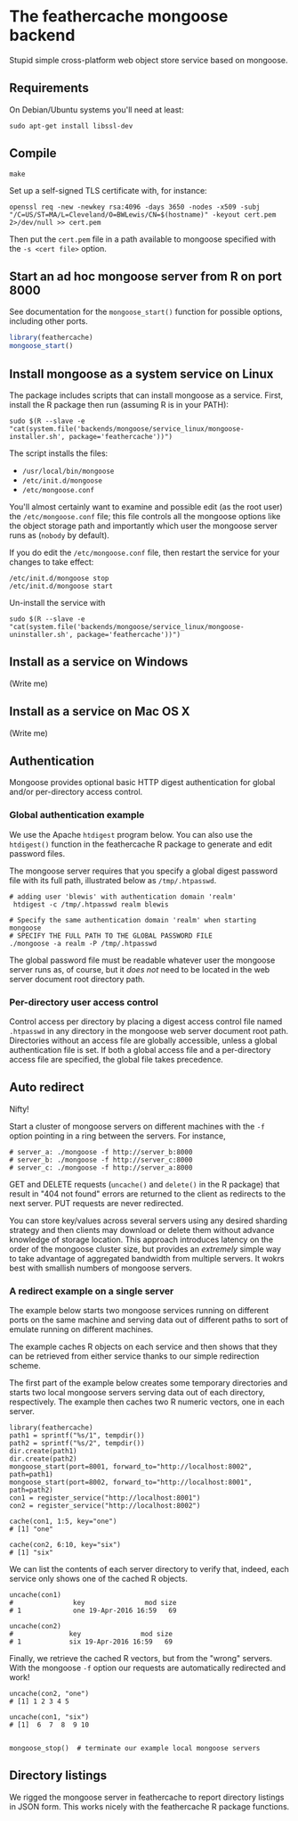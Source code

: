 # The feathercache mongoose backend

Stupid simple cross-platform web object store service based on mongoose.

## Requirements

On Debian/Ubuntu systems you'll need at least:
```
sudo apt-get install libssl-dev
```


## Compile
```
make
```

Set up a self-signed TLS certificate with, for instance:
```
openssl req -new -newkey rsa:4096 -days 3650 -nodes -x509 -subj "/C=US/ST=MA/L=Cleveland/O=BWLewis/CN=$(hostname)" -keyout cert.pem 2>/dev/null >> cert.pem
```
Then put the `cert.pem` file in a path available to mongoose specified with the `-s <cert file>` option.

## Start an ad hoc mongoose server from R on port 8000

See documentation for the `mongoose_start()` function for possible options, including other ports.
```r
library(feathercache)
mongoose_start()
```

## Install mongoose as a system service on Linux

The package includes scripts that can install mongoose as a service. First,
install the R package then run (assuming R is in your PATH):

```
sudo $(R --slave -e "cat(system.file('backends/mongoose/service_linux/mongoose-installer.sh', package='feathercache'))")
```
The script installs the files:

* `/usr/local/bin/mongoose`
* `/etc/init.d/mongoose`
* `/etc/mongoose.conf`

You'll almost certainly want to examine and possible edit (as the root user) the
`/etc/mongoose.conf` file; this file controls all the mongoose options like the
object storage path and importantly which user the mongoose server runs as
(`nobody` by default).

If you do edit the `/etc/mongoose.conf` file, then restart the service for your
changes to take effect:
```
/etc/init.d/mongoose stop
/etc/init.d/mongoose start
```

Un-install the service with
```
sudo $(R --slave -e "cat(system.file('backends/mongoose/service_linux/mongoose-uninstaller.sh', package='feathercache'))")
```

## Install as a service on Windows

(Write me)

## Install as a service on Mac OS X

(Write me)

## Authentication

Mongoose provides optional basic HTTP digest authentication for global and/or
per-directory access control.

### Global authentication example

We use the Apache `htdigest` program below. You can also use the `htdigest()`
function in the feathercache R package to generate and edit password files.

The mongoose server requires that you specify a global digest password file
with its full path, illustrated below as `/tmp/.htpasswd`.
```
# adding user 'blewis' with authentication domain 'realm'
 htdigest -c /tmp/.htpasswd realm blewis

# Specify the same authentication domain 'realm' when starting mongoose
# SPECIFY THE FULL PATH TO THE GLOBAL PASSWORD FILE
./mongoose -a realm -P /tmp/.htpasswd
```
The global
password file must be readable whatever user the mongoose server runs as,
of course, but it *does not* need to be located in the web server document
root directory path.

### Per-directory user access control

Control access per directory by placing a digest access control file named
`.htpasswd` in any directory in the mongoose web server document root path.
Directories without an access file are globally accessible, unless a global
authentication file is set. If both a global access file and a per-directory
access file are specified, the global file takes precedence.

## Auto redirect

Nifty!

Start a cluster of mongoose servers on different machines with the `-f`
option pointing in a ring between the servers. For instance,
```
# server_a: ./mongoose -f http://server_b:8000
# server_b: ./mongoose -f http://server_c:8000
# server_c: ./mongoose -f http://server_a:8000
```
GET and DELETE requests (`uncache()` and `delete()` in the R package) that
result in "404 not found" errors are returned to the client as redirects to the
next server. PUT requests are never redirected.

You can store key/values across several servers using any desired sharding
strategy and then clients may download or delete them without advance knowledge
of storage location. This approach introduces latency on the order of the
mongoose cluster size, but provides an *extremely* simple way to take advantage
of aggregated bandwidth from multiple servers. It wokrs best with smallish
numbers of mongoose servers.


### A redirect example on a single server

The example below starts two mongoose services running on different ports on
the same machine and serving data out of different paths to sort of emulate
running on different machines.

The example caches R objects on each service and then shows that they can
be retrieved from either service thanks to our simple redirection scheme.

The first part of the example below creates some temporary directories and
starts two local mongoose servers serving data out of each directory,
respectively. The example then caches two R numeric vectors, one in each
server.
```{r}
library(feathercache)
path1 = sprintf("%s/1", tempdir())
path2 = sprintf("%s/2", tempdir())
dir.create(path1)
dir.create(path2)
mongoose_start(port=8001, forward_to="http://localhost:8002", path=path1)
mongoose_start(port=8002, forward_to="http://localhost:8001", path=path2)
con1 = register_service("http://localhost:8001")
con2 = register_service("http://localhost:8002")

cache(con1, 1:5, key="one")
# [1] "one"

cache(con2, 6:10, key="six")
# [1] "six"
```
We can list the contents of each server directory to verify that, indeed,
each service only shows one of the cached R objects.
```{r}
uncache(con1)
#               key               mod size
# 1             one 19-Apr-2016 16:59   69

uncache(con2)
#              key               mod size
# 1            six 19-Apr-2016 16:59   69
```
Finally, we retrieve the cached R vectors, but from the "wrong" servers.
With the mongoose `-f` option our requests are automatically redirected and work!
```{r}
uncache(con2, "one")
# [1] 1 2 3 4 5

uncache(con1, "six")
# [1]  6  7  8  9 10


mongoose_stop()  # terminate our example local mongoose servers
```


## Directory listings

We rigged the mongoose server in feathercache to report directory listings in
JSON form. This works nicely with the feathercache R package functions.
